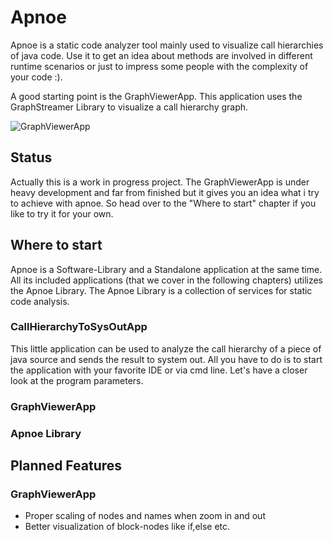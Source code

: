 # Apnoe
Apnoe is a static code analyzer tool mainly used to visualize call hierarchies of java code. Use it to get an idea about methods are involved in different runtime scenarios or just to impress some people with the complexity of your code :).

A good starting point is the GraphViewerApp. This application uses the GraphStreamer Library to visualize a call hierarchy graph.

![GraphViewerApp](https://user-images.githubusercontent.com/2378388/47713060-9ff9e080-dc39-11e8-8981-0fd635a4e9a2.png)

## Status
Actually this is a work in progress project. The GraphViewerApp is under heavy development and far from finished but it gives you an idea what i try to achieve with apnoe. So head over to the "Where to start" chapter if you like to try it for your own.


## Where to start
Apnoe is a Software-Library and a Standalone application at the same time. All its included applications (that we cover in the following chapters) utilizes the Apnoe Library. The Apnoe Library is a collection of services for static code analysis.

### CallHierarchyToSysOutApp
This little application can be used to analyze the call hierarchy of a piece of java source and sends the result to system out. All you have to do is to start the application with your favorite IDE or via cmd line. Let's have a closer look at the program parameters.

### GraphViewerApp
### Apnoe Library

## Planned Features
### GraphViewerApp
* Proper scaling of nodes and names when zoom in and out	
* Better visualization of block-nodes like if,else etc.
